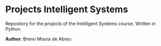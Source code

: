 # Projects Intelligent Systems
Repository for the projects of the Intelligent Systems course. Written in Python.

**Author**: Breno Moura de Abreu